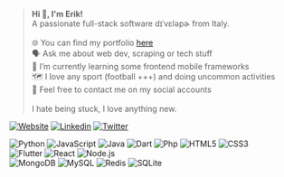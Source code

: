 
><b>Hi 👋, I'm Erik!</b><br>A passionate full-stack software dɪˈvɛləpɚ from Italy.<br><br>🌐 You can find my portfolio [here](https://erikpiccinini.me)<br>🗣️ Ask me about web dev, scraping or tech stuff<br>🌱 I’m currently learning some frontend mobile frameworks<br>🗺️ I love any sport (football +++) and doing uncommon activities<br>👥 Feel free to contact me on my social accounts<br><br>I hate being stuck, I love anything new.
</div>

[![Website](https://img.shields.io/badge/website-blue.svg?logo=internetexplorer&logoColor=white&style=for-the-badge)](https://erikpiccinini.me) [![Linkedin](https://img.shields.io/badge/linkedin-blue.svg?logo=linkedin&logoColor=white&style=for-the-badge)](https://www.linkedin.com/in/erik-piccinini/) [![Twitter](https://img.shields.io/badge/twitter-blue.svg?logo=twitter&logoColor=white&style=for-the-badge)](https://twitter.com/ill_p1c) 

![Python](https://img.shields.io/badge/python-%23000000.svg?logo=python&logoColor=white&style=flat-square) ![JavaScript](https://img.shields.io/badge/javascript-%23000000.svg?logo=javascript&logoColor=white&style=flat-square) ![Java](https://img.shields.io/badge/java-%23000000.svg?logo=java&logoColor=white&style=flat-square) ![Dart](https://img.shields.io/badge/dart-%23000000.svg?logo=dart&logoColor=white&style=flat-square) ![Php](https://img.shields.io/badge/php-%23000000.svg?logo=php&logoColor=white&style=flat-square) ![HTML5](https://img.shields.io/badge/html5-%23000000.svg?logo=html5&logoColor=white&style=flat-square) ![CSS3](https://img.shields.io/badge/css3-%23000000.svg?logo=css3&logoColor=white&style=flat-square)<br>![Flutter](https://img.shields.io/badge/flutter-%23000000.svg?logo=Flutter&logoColor=white&style=flat-square) ![React](https://img.shields.io/badge/react-%23000000.svg?logo=react&logoColor=white) ![Node.js](https://img.shields.io/badge/node.js-%23000000.svg?logo=node.js&logoColor=white&style=flat-square)<br>![MongoDB](https://img.shields.io/badge/mongodb-%23000000.svg?logo=mongodb&logoColor=white&style=flat-square) ![MySQL](https://img.shields.io/badge/mysql-%23000000.svg?logo=mysql&logoColor=white&style=flat-square) ![Redis](https://img.shields.io/badge/redis-%23000000.svg?logo=redis&logoColor=white&style=flat-square) ![SQLite](https://img.shields.io/badge/sqlite-%23000000.svg?logo=sqlite&logoColor=white&style=flat-square)
